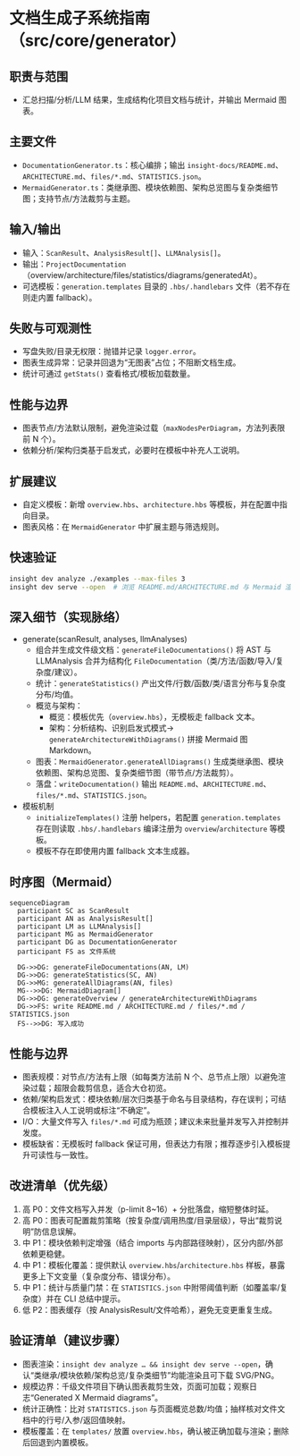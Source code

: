 # 文档生成子系统指南（src/core/generator）

## 职责与范围
- 汇总扫描/分析/LLM 结果，生成结构化项目文档与统计，并输出 Mermaid 图表。

## 主要文件
- `DocumentationGenerator.ts`：核心编排；输出 `insight-docs/README.md`、`ARCHITECTURE.md`、`files/*.md`、`STATISTICS.json`。
- `MermaidGenerator.ts`：类继承图、模块依赖图、架构总览图与复杂类细节图；支持节点/方法裁剪与主题。

## 输入/输出
- 输入：`ScanResult`、`AnalysisResult[]`、`LLMAnalysis[]`。
- 输出：`ProjectDocumentation`（overview/architecture/files/statistics/diagrams/generatedAt）。
- 可选模板：`generation.templates` 目录的 `.hbs/.handlebars` 文件（若不存在则走内置 fallback）。

## 失败与可观测性
- 写盘失败/目录无权限：抛错并记录 `logger.error`。
- 图表生成异常：记录并回退为“无图表”占位；不阻断文档生成。
- 统计可通过 `getStats()` 查看格式/模板加载数量。

## 性能与边界
- 图表节点/方法默认限制，避免渲染过载（`maxNodesPerDiagram`，方法列表限前 N 个）。
- 依赖分析/架构归类基于启发式，必要时在模板中补充人工说明。

## 扩展建议
- 自定义模板：新增 `overview.hbs`、`architecture.hbs` 等模板，并在配置中指向目录。
- 图表风格：在 `MermaidGenerator` 中扩展主题与筛选规则。

## 快速验证
```bash
insight dev analyze ./examples --max-files 3
insight dev serve --open  # 浏览 README.md/ARCHITECTURE.md 与 Mermaid 渲染
```

## 深入细节（实现脉络）
- generate(scanResult, analyses, llmAnalyses)
  - 组合并生成文件级文档：`generateFileDocumentations()` 将 AST 与 LLMAnalysis 合并为结构化 `FileDocumentation`（类/方法/函数/导入/复杂度/建议）。
  - 统计：`generateStatistics()` 产出文件/行数/函数/类/语言分布与复杂度分布/均值。
  - 概览与架构：
    - 概览：模板优先（`overview.hbs`），无模板走 fallback 文本。
    - 架构：分析结构、识别启发式模式→ `generateArchitectureWithDiagrams()` 拼接 Mermaid 图 Markdown。
  - 图表：`MermaidGenerator.generateAllDiagrams()` 生成类继承图、模块依赖图、架构总览图、复杂类细节图（带节点/方法裁剪）。
  - 落盘：`writeDocumentation()` 输出 `README.md`、`ARCHITECTURE.md`、`files/*.md`、`STATISTICS.json`。
- 模板机制
  - `initializeTemplates()` 注册 helpers，若配置 `generation.templates` 存在则读取 `.hbs/.handlebars` 编译注册为 `overview`/`architecture` 等模板。
  - 模板不存在即使用内置 fallback 文本生成器。

## 时序图（Mermaid）
```mermaid
sequenceDiagram
  participant SC as ScanResult
  participant AN as AnalysisResult[]
  participant LM as LLMAnalysis[]
  participant MG as MermaidGenerator
  participant DG as DocumentationGenerator
  participant FS as 文件系统

  DG->>DG: generateFileDocumentations(AN, LM)
  DG->>DG: generateStatistics(SC, AN)
  DG->>MG: generateAllDiagrams(AN, files)
  MG-->>DG: MermaidDiagram[]
  DG->>DG: generateOverview / generateArchitectureWithDiagrams
  DG->>FS: write README.md / ARCHITECTURE.md / files/*.md / STATISTICS.json
  FS-->>DG: 写入成功
```

## 性能与边界
- 图表规模：对节点/方法有上限（如每类方法前 N 个、总节点上限）以避免渲染过载；超限会裁剪信息，适合大仓初览。
- 依赖/架构启发式：模块依赖/层次归类基于命名与目录结构，存在误判；可结合模板注入人工说明或标注“不确定”。
- I/O：大量文件写入 `files/*.md` 可成为瓶颈；建议未来批量并发写入并控制并发度。
- 模板缺省：无模板时 fallback 保证可用，但表达力有限；推荐逐步引入模板提升可读性与一致性。

## 改进清单（优先级）
1) 高 P0：文件文档写入并发（p-limit 8~16）+ 分批落盘，缩短整体时延。
2) 高 P0：图表可配置裁剪策略（按复杂度/调用热度/目录层级），导出“裁剪说明”防信息误解。
3) 中 P1：模块依赖判定增强（结合 imports 与内部路径映射），区分内部/外部依赖更稳健。
4) 中 P1：模板化覆盖：提供默认 `overview.hbs`/`architecture.hbs` 样板，暴露更多上下文变量（复杂度分布、错误分布）。
5) 中 P1：统计与质量门禁：在 `STATISTICS.json` 中附带阈值判断（如覆盖率/复杂度）并在 CLI 总结中提示。
6) 低 P2：图表缓存（按 AnalysisResult/文件哈希），避免无变更重复生成。

## 验证清单（建议步骤）
- 图表渲染：`insight dev analyze … && insight dev serve --open`，确认“类继承/模块依赖/架构总览/复杂类细节”均能渲染且可下载 SVG/PNG。
- 规模边界：千级文件项目下确认图表裁剪生效，页面可加载；观察日志“Generated X Mermaid diagrams”。
- 统计正确性：比对 `STATISTICS.json` 与页面概览总数/均值；抽样核对文件文档中的行号/入参/返回值映射。
- 模板覆盖：在 `templates/` 放置 `overview.hbs`，确认被正确加载与渲染；删除后回退到内置模板。

